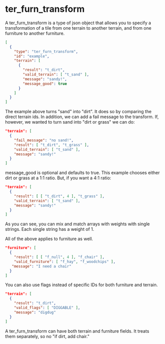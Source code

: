 # ter_furn_transform

A ter_furn_transform is a type of json object that allows you to specify a transformation of a tile from one terrain to another terrain, and from one furniture to another furniture.

```json
[
  {
    "type": "ter_furn_transform",
    "id": "example",
    "terrain": [
      {
        "result": "t_dirt",
        "valid_terrain": [ "t_sand" ],
        "message": "sandy!",
        "message_good": true
      }
    ]
  }
]
```

The example above turns "sand" into "dirt". It does so by comparing the direct terrain ids. In addition, we can add a fail message to the transform. 
If, however, we wanted to turn sand into "dirt or grass" we can do:

```json
"terrain": [
  {
    "fail_message": "no sand!",
    "result": [ "t_dirt", "t_grass" ],
    "valid_terrain": [ "t_sand" ],
    "message": "sandy!"
  }
]
```

message_good is optional and defaults to true. 
This example chooses either dirt or grass at a 1:1 ratio. But, if you want a 4:1 ratio:

```json
"terrain": [
  {
    "result": [ [ "t_dirt", 4 ], "t_grass" ],
    "valid_terrain": [ "t_sand" ],
    "message": "sandy!"
  }
]
```

As you can see, you can mix and match arrays with weights with single strings. Each single string has a weight of 1.

All of the above applies to furniture as well.

```json
"furniture": [
  {
    "result": [ [ "f_null", 4 ], "f_chair" ],
    "valid_furniture": [ "f_hay", "f_woodchips" ],
   "message": "I need a chair"
  }
]
```

You can also use flags instead of specific IDs for both furniture and terrain.

```json
"terrain": [
  {
    "result": "t_dirt",
    "valid_flags": [ "DIGGABLE" ],
    "message": "digdug"
  }
]
```

A ter_furn_transform can have both terrain and furniture fields. It treats them separately, so no "if dirt, add chair."
